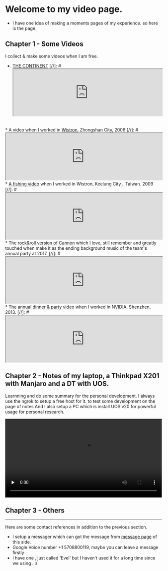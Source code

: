 Welcome to my video page.
================================
* I have one idea of making a moments pages of my experience. so here is the page.

## Chapter 1 - Some Videos

I collect & make some videos when I am free.

* <a href="https://v.youku.com/v_show/id_XNzQxMjU2ODI0.html" target="_blank">THE CONTINENT</a>
[//]: # <iframe width="100%" src="http://player.youku.com/embed/XNzQxMjU2ODI0==" allowfullscreen="true">
[//]: # </iframe>

<br>
* A video when I worked in <a href="https://v.youku.com/v_show/id_XMjQzODkyOA==.html" target="_blank">Wistron</a>, Zhongshan City, 2006
[//]: # <iframe width="100%" src="http://player.youku.com/embed/XMjQzODkyOA==" allowfullscreen="true">
[//]: # </iframe>

<br>
* <a href="https://v.youku.com/v_show/id_XMjM0Mzg0ODUy.html" target="_blank">A fishing video</a> when I worked in Wistron, Keelung City，Taiwan. 2009
[//]: # <iframe width="100%" src="http://player.youku.com/embed/XMjM0Mzg0ODUy==" allowfullscreen="true">
[//]: # </iframe>

<br>
* The <a href="https://v.youku.com/v_show/id_XMjMxNzU0MTk2.html" target="_blank">rock&roll version of Cannon</a> which I love, still remember and greatly touched when make it as the ending background music  of the team's annual party at 2017.
[//]: # <iframe width="100%" src="http://player.youku.com/embed/XMjMxNzU0MTk2==" allowfullscreen="true">
[//]: # </iframe>

<br>
* The <a href="https://v.youku.com/v_show/id_XNTA1MjU2MTk2.html" target="_blank">annual dinner & party video</a> when I worked in NVIDIA, Shenzhen, 2013.
[//]: # <iframe width="100%" src="http://player.youku.com/embed/XNTA1MjU2MTk2==" allowfullscreen="true">
[//]: # </iframe>

<br>

## Chapter 2 - Notes of my laptop, a Thinkpad X201 with Manjaro and a DT with UOS.

Learnning and do some summary for the personal development. I always use the ngrok to setup a free host for it. to test some development on the page of notes
And I also setup a PC which is install UOS v20 for powerful usage for personal research.

<video id="video" width="100%" controls="" preload="none">
<source id="mp4" src="http://www.evel.cn/post/upload/short.mp4" type="video/mp4">
</video>
<br>

## Chapter 3 - Others
-------------------------

Here are some contact references in addition to the previous section.

* I setup a messager which can got the message from <a href="http://www.evel.cn/msg.html" target="_blank">message page</a> of this side.
* Google Voice number <i class="fa fa-google-plus"></i> +1 5708800119, maybe you can leave a message firstly
* I have one <i class="fa fa-weibo" style="color:red"></i>, just called 'Evel' but I haven't used it for a long time since we using <i class="fa fa-weixin" style="color:green"></i>. :(
